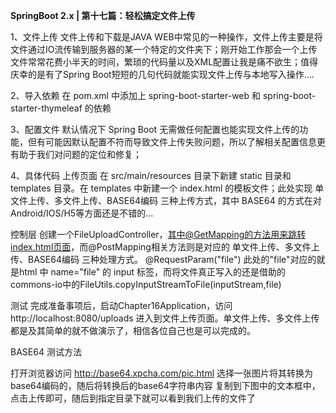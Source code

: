**SpringBoot 2.x | 第十七篇：轻松搞定文件上传**

1、文件上传
文件上传和下载是JAVA WEB中常见的一种操作，文件上传主要是将文件通过IO流传输到服务器的某一个特定的文件夹下；刚开始工作那会一个上传文件常常花费小半天的时间，繁琐的代码量以及XML配置让我是痛不欲生；值得庆幸的是有了Spring Boot短短的几句代码就能实现文件上传与本地写入操作….

2、导入依赖
在 pom.xml 中添加上 spring-boot-starter-web 和 spring-boot-starter-thymeleaf 的依赖

3、配置文件
默认情况下 Spring Boot 无需做任何配置也能实现文件上传的功能，但有可能因默认配置不符而导致文件上传失败问题，所以了解相关配置信息更有助于我们对问题的定位和修复；

4、具体代码
上传页面
在 src/main/resources 目录下新建 static 目录和 templates 目录。在 templates 中新建一个 index.html 的模板文件；此处实现 单文件上传、多文件上传、BASE64编码 三种上传方式，其中 BASE64 的方式在对Android/IOS/H5等方面还是不错的…

控制层
创建一个FileUploadController，其中@GetMapping的方法用来跳转index.html页面，而@PostMapping相关方法则是对应的 单文件上传、多文件上传、BASE64编码 三种处理方式。
@RequestParam("file") 此处的"file"对应的就是html 中 name="file" 的 input 标签，而将文件真正写入的还是借助的commons-io中的FileUtils.copyInputStreamToFile(inputStream,file)

测试
完成准备事项后，启动Chapter16Application，访问 http://localhost:8080/uploads 进入到文件上传页面。单文件上传、多文件上传都是及其简单的就不做演示了，相信各位自己也是可以完成的。

BASE64 测试方法

打开浏览器访问 http://base64.xpcha.com/pic.html 选择一张图片将其转换为base64编码的，随后将转换后的base64字符串内容 复制到下图中的文本框中，点击上传即可，随后到指定目录下就可以看到我们上传的文件了




